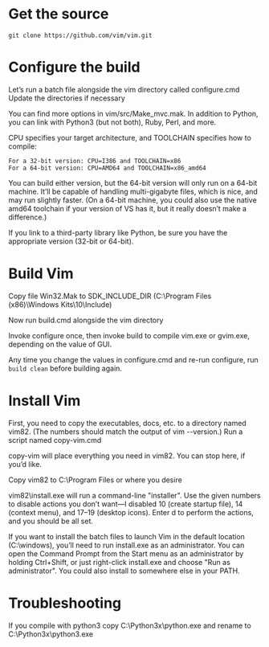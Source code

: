 # Get the source

`git clone https://github.com/vim/vim.git`

# Configure the build

Let’s run a batch file alongside the vim directory called configure.cmd
Update the directories if necessary

You can find more options in vim/src/Make_mvc.mak. In addition to Python, you can link with Python3 (but not both), Ruby, Perl, and more.

CPU specifies your target architecture, and TOOLCHAIN specifies how to compile:

```
For a 32-bit version: CPU=I386 and TOOLCHAIN=x86
For a 64-bit version: CPU=AMD64 and TOOLCHAIN=x86_amd64
```

You can build either version, but the 64-bit version will only run on a 64-bit machine. It’ll be capable of handling multi-gigabyte files, which is nice, and may run slightly faster. (On a 64-bit machine, you could also use the native amd64 toolchain if your version of VS has it, but it really doesn’t make a difference.)

If you link to a third-party library like Python, be sure you have the appropriate version (32-bit or 64-bit).

# Build Vim

Copy file Win32.Mak to SDK_INCLUDE_DIR (C:\Program Files (x86)\Windows Kits\10\Include)

Now run build.cmd alongside the vim directory

Invoke configure once, then invoke build to compile vim.exe or gvim.exe, depending on the value of GUI.

Any time you change the values in configure.cmd and re-run configure, run `build clean` before building again.

# Install Vim

First, you need to copy the executables, docs, etc. to a directory named vim82. (The numbers should match the output of vim --version.) Run a script named copy-vim.cmd

copy-vim will place everything you need in vim82. You can stop here, if you’d like.

Copy vim82 to C:\Program Files or where you desire

vim82\install.exe will run a command-line "installer". Use the given numbers to disable actions you don’t want—I disabled 10 (create startup file), 14 (context menu), and 17–19 (desktop icons). Enter d to perform the actions, and you should be all set.

If you want to install the batch files to launch Vim in the default location (C:\windows), you’ll need to run install.exe as an administrator. You can open the Command Prompt from the Start menu as an administrator by holding Ctrl+Shift, or just right-click install.exe and choose "Run as administrator". You could also install to somewhere else in your PATH.

# Troubleshooting

If you compile with python3 copy C:\Python3x\python.exe and rename to C:\Python3x\python3.exe
